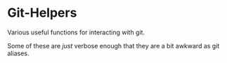 # Git-Helpers

Various useful functions for interacting with git.

Some of these are *just* verbose enough that they are a bit awkward as git aliases.
